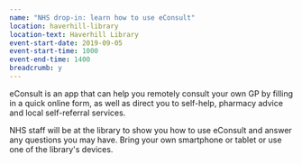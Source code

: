 ```yaml
---
name: "NHS drop-in: learn how to use eConsult"
location: haverhill-library
location-text: Haverhill Library
event-start-date: 2019-09-05
event-start-time: 1000
event-end-time: 1400
breadcrumb: y
---
```


eConsult is an app that can help you remotely consult your own GP by filling in a quick online form, as well as direct you to self-help, pharmacy advice and local self-referral services.

NHS staff will be at the library to show you how to use eConsult and answer any questions you may have. Bring your own smartphone or tablet or use one of the library's devices.
